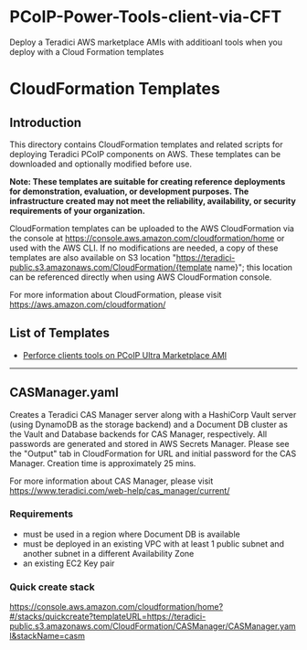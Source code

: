 # PCoIP-Power-Tools-client-via-CFT
Deploy a Teradici AWS marketplace AMIs with additioanl tools when you deploy with a Cloud Formation templates

# CloudFormation Templates
## Introduction
This directory contains CloudFormation templates and related scripts for deploying Teradici PCoIP components on AWS. These templates can be downloaded and optionally modified before use.

__Note: These templates are suitable for creating reference deployments for demonstration, evaluation, or development purposes. The infrastructure created may not meet the reliability, availability, or security requirements of your organization.__

CloudFormation templates can be uploaded to the AWS CloudFormation via the console at https://console.aws.amazon.com/cloudformation/home or used with the AWS CLI. If no modifications are needed, a copy of these templates are also available on S3 location "https://teradici-public.s3.amazonaws.com/CloudFormation/{template name}"; this location can be referenced directly when using AWS CloudFormation console.

For more information about CloudFormation, please visit https://aws.amazon.com/cloudformation/

## List of Templates
- [Perforce clients tools on PCoIP Ultra Marketplace AMI](#pcoip-pf-cft.yaml)
---
## CASManager.yaml
Creates a Teradici CAS Manager server along with a HashiCorp Vault server (using DynamoDB as the storage backend) and a Document DB cluster as the Vault and Database backends for CAS Manager, respectively. All passwords are generated and stored in AWS Secrets Manager. Please see the "Output" tab in CloudFormation for URL and initial password for the CAS Manager. Creation time is approximately 25 mins.

For more information about CAS Manager, please visit https://www.teradici.com/web-help/cas_manager/current/
### Requirements
- must be used in a region where Document DB is available
- must be deployed in an existing VPC with at least 1 public subnet and another subnet in a different Availability Zone
- an existing EC2 Key pair

### Quick create stack
https://console.aws.amazon.com/cloudformation/home?#/stacks/quickcreate?templateURL=https://teradici-public.s3.amazonaws.com/CloudFormation/CASManager/CASManager.yaml&stackName=casm
